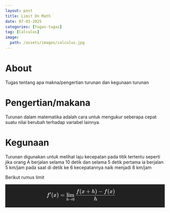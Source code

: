 ```yaml
---
layout: post
title: Limit On Math
date: 07-03-2025
categories: [Tugas-tugas]
tag: [Calculus]
image:
  path: /assets/images/calculus.jpg
---
```


# About
Tugas tentang apa makna/pengertian turunan dan kegunaan turunan

# Pengertian/makana
Turunan dalam matematika adalah cara untuk mengukur seberapa cepat suatu nilai berubah terhadap variabel lainnya.

# Kegunaan
Turunan digunakan untuk melihat laju kecepatan pada titik tertentu seperti jika orang A berjalan selama 10 detik dan selama 5 detik pertama ia berjalan 5 km/jam pada saat di detik ke 6 kecepatannya naik menjadi 8 km/jam

Berikut rumus limit

![Desktop View](/assets/images/turunan.png)

